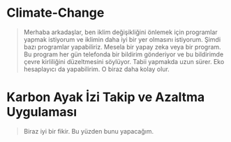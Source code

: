 # Climate-Change


> Merhaba arkadaşlar, ben iklim değişikliğini önlemek için programlar yapmak istiyorum ve iklimin daha iyi bir yer olmasını istiyorum. Şimdi bazı programlar yapabiliriz. Mesela bir yapay zeka veya bir program. Bu program her gün telefonda bir bildirim gönderiyor ve bu bildirimde çevre kirliliğini düzeltmesini söylüyor. Tabii yapmakda uzun sürer. Eko hesaplayıcı da yapabilirim. O biraz daha kolay olur. 


# Karbon Ayak İzi Takip ve Azaltma Uygulaması 

> Biraz iyi bir fikir. Bu yüzden bunu yapacağım.
